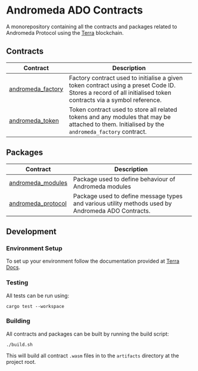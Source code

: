 # Andromeda ADO Contracts

A monorepository containing all the contracts and packages related to Andromeda Protocol using the [Terra](https://www.terra.money/) blockchain.

## Contracts

| Contract      | Description |
| ----------- | ----------- |
| [andromeda_factory](https://github.com/andromedaprotocol/andromeda-contracts/tree/main/contracts/andromeda_factory) | Factory contract used to initialise a given token contract using a preset Code ID. Stores a record of all initialised token contracts via a symbol reference. |
| [andromeda_token](https://github.com/andromedaprotocol/andromeda-contracts/tree/main/contracts/andromeda_token)      | Token contract used to store all related tokens and any modules that may be attached to them. Initialised by the `andromeda_factory` contract.|

## Packages
| Contract      | Description |
| ----------- | ----------- |
| [andromeda_modules](https://github.com/andromedaprotocol/andromeda-contracts/tree/main/packages/andromeda_modules) | Package used to define behaviour of Andromeda modules |
| [andromeda_protocol](https://github.com/andromedaprotocol/andromeda-contracts/tree/main/packages/andromeda_protocol)      | Package used to define message types and various utility methods used by Andromeda ADO Contracts. |

## Development

### Environment Setup
To set up your environment follow the documentation provided at [Terra Docs](https://docs.terra.money/contracts/tutorial/).

### Testing
All tests can be run using:

```cargo test --workspace```

### Building
All contracts and packages can be built by running the build script:

```./build.sh```

This will build all contract `.wasm` files in to the `artifacts` directory at the project root.
